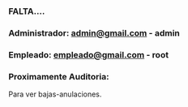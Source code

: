 ### FALTA.... 


### Administrador: admin@gmail.com - admin
### Empleado: empleado@gmail.com - root


### Proximamente Auditoria:
Para ver bajas-anulaciones.